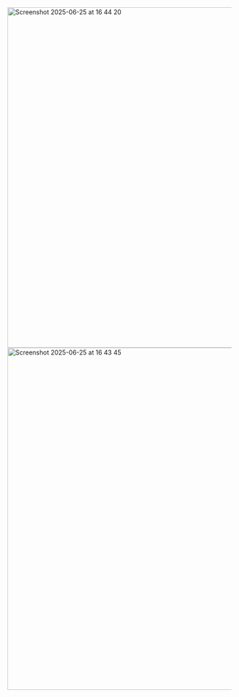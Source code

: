 <img width="765" alt="Screenshot 2025-06-25 at 16 44 20" src="https://github.com/user-attachments/assets/facc4f2d-622f-462b-91cf-8ad13f42f8e0" />

<img width="769" alt="Screenshot 2025-06-25 at 16 43 45" src="https://github.com/user-attachments/assets/c7e7053a-cc69-4d52-9427-a2261c205243" />
